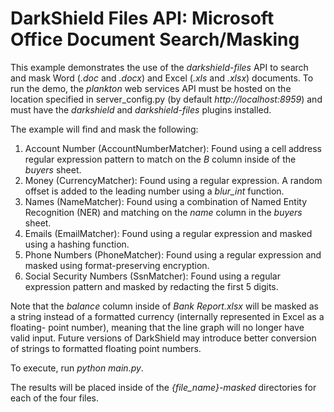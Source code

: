 # DarkShield Files API: Microsoft Office Document Search/Masking

This example demonstrates the use of the *darkshield-files* API to search and
mask Word (*.doc* and *.docx*) and Excel (*.xls* and *.xlsx*) documents. To run
the demo, the *plankton* web services API must be hosted on the location specified in server_config.py (by default *http://localhost:8959*)
and must have the *darkshield* and *darkshield-files* plugins installed.

The example will find and mask the following:

1. Account Number (AccountNumberMatcher): Found using a cell address regular expression
pattern to match on the *B* column inside of the *buyers* sheet.
2. Money (CurrencyMatcher): Found using a regular expression. A random offset is added
to the leading number using a *blur_int* function.
3. Names (NameMatcher): Found using a combination of Named Entity Recognition (NER)
and matching on the *name* column in the *buyers* sheet.
4. Emails (EmailMatcher): Found using a regular expression and masked using a hashing
function.
5. Phone Numbers (PhoneMatcher): Found using a regular expression and masked using
format-preserving encryption.
6. Social Security Numbers (SsnMatcher): Found using a regular expression pattern and
masked by redacting the first 5 digits.

Note that the *balance* column inside of *Bank Report.xlsx* will be masked as a
string instead of a formatted currency (internally represented in Excel as a floating-
point number), meaning that the line graph will no longer have valid input.
Future versions of DarkShield may introduce better conversion of strings to formatted
floating point numbers.

To execute, run *python main.py*.

The results will be placed inside of the *{file_name}-masked* directories for each
of the four files.
